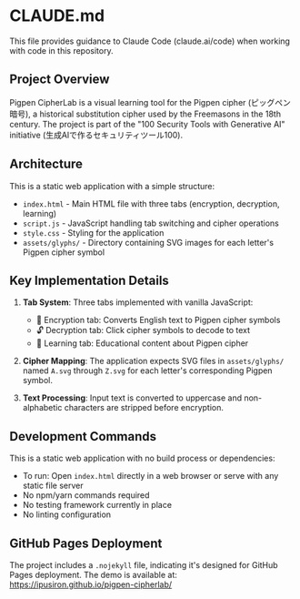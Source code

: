 # CLAUDE.md

This file provides guidance to Claude Code (claude.ai/code) when working with code in this repository.

## Project Overview

Pigpen CipherLab is a visual learning tool for the Pigpen cipher (ピッグペン暗号), a historical substitution cipher used by the Freemasons in the 18th century. The project is part of the "100 Security Tools with Generative AI" initiative (生成AIで作るセキュリティツール100).

## Architecture

This is a static web application with a simple structure:
- `index.html` - Main HTML file with three tabs (encryption, decryption, learning)
- `script.js` - JavaScript handling tab switching and cipher operations
- `style.css` - Styling for the application
- `assets/glyphs/` - Directory containing SVG images for each letter's Pigpen cipher symbol

## Key Implementation Details

1. **Tab System**: Three tabs implemented with vanilla JavaScript:
   - 🔐 Encryption tab: Converts English text to Pigpen cipher symbols
   - 🔓 Decryption tab: Click cipher symbols to decode to text
   - 📘 Learning tab: Educational content about Pigpen cipher

2. **Cipher Mapping**: The application expects SVG files in `assets/glyphs/` named `A.svg` through `Z.svg` for each letter's corresponding Pigpen symbol.

3. **Text Processing**: Input text is converted to uppercase and non-alphabetic characters are stripped before encryption.

## Development Commands

This is a static web application with no build process or dependencies:
- To run: Open `index.html` directly in a web browser or serve with any static file server
- No npm/yarn commands required
- No testing framework currently in place
- No linting configuration

## GitHub Pages Deployment

The project includes a `.nojekyll` file, indicating it's designed for GitHub Pages deployment. The demo is available at: https://ipusiron.github.io/pigpen-cipherlab/